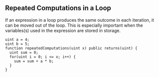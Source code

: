 ## Repeated Computations in a Loop

If an expression in a loop produces the same outcome in each iteration, it can be moved out of the loop. This is especially important when the variables(s) used in the expression are stored in storage.

```
uint a = 4;
uint b = 5;
function repeatedComputations(uint x) public returns(uint) {
  uint sum = 0;
  for(uint i = 0; i <= x; i++) {
    sum = sum + a * b;
  }
}
```
